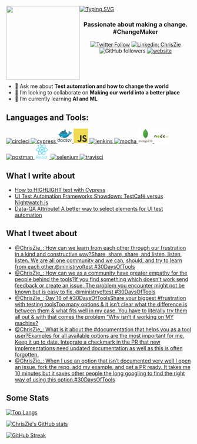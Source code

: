 <img align="left" width="200" height="200" src="https://github.com/ChrisZie/ChrisZie/blob/main/octochristine/octochristine.gif?raw=true"></a>

[![Typing SVG](https://readme-typing-svg.herokuapp.com?color=%2307181F&size=30&width=500&lines=Hello+%F0%9F%91%8B+%F0%9F%91%A9%E2%80%8D%2C+I'm+Christine)](https://git.io/typing-svg)
<h3 align="center">Passionate about making a change. #ChangeMaker</h3>
<div align="center">
  
[![Twitter Follow](https://img.shields.io/twitter/follow/ChrisZie_?label=Follow)](https://twitter.com/intent/follow?screen_name=ChrisZie_)
[![Linkedin: ChrisZie](https://img.shields.io/badge/-ChrisZie-blue?style=flat-square&logo=Linkedin&logoColor=white&link=https://www.linkedin.com/in/ChrisZie/)](https://www.linkedin.com/in/ChrisZie/)
![GitHub followers](https://img.shields.io/github/followers/chriszie?label=Follow&style=social)
[![website](https://img.shields.io/badge/Website-46a2f1.svg?&style=flat-square&logo=Google-Chrome&logoColor=white&link=https://chriszie.rocks/)](https://chriszie.rocks/)
  
</div>
<br><br><br>

- 💬 Ask me about **Test automation and how to change the world**
- 👯 I’m looking to collaborate on **Making our world into a better place**
- 🌱 I’m currently learning **AI and ML**

## Languages and Tools:

<p align="left"> <a href="https://circleci.com" target="_blank"> <img src="https://www.vectorlogo.zone/logos/circleci/circleci-icon.svg" alt="circleci" width="40" height="40"/> </a> <a href="https://www.cypress.io" target="_blank"> <img src="https://raw.githubusercontent.com/simple-icons/simple-icons/6e46ec1fc23b60c8fd0d2f2ff46db82e16dbd75f/icons/cypress.svg" alt="cypress" width="40" height="40"/> </a> <a href="https://www.docker.com/" target="_blank"> <img src="https://raw.githubusercontent.com/devicons/devicon/master/icons/docker/docker-original-wordmark.svg" alt="docker" width="40" height="40"/> </a> <a href="https://developer.mozilla.org/en-US/docs/Web/JavaScript" target="_blank"> <img src="https://raw.githubusercontent.com/devicons/devicon/master/icons/javascript/javascript-original.svg" alt="javascript" width="40" height="40"/> </a> <a href="https://www.jenkins.io" target="_blank"> <img src="https://www.vectorlogo.zone/logos/jenkins/jenkins-icon.svg" alt="jenkins" width="40" height="40"/> </a> <a href="https://mochajs.org" target="_blank"> <img src="https://www.vectorlogo.zone/logos/mochajs/mochajs-icon.svg" alt="mocha" width="40" height="40"/> </a> <a href="https://www.mongodb.com/" target="_blank"> <img src="https://raw.githubusercontent.com/devicons/devicon/master/icons/mongodb/mongodb-original-wordmark.svg" alt="mongodb" width="40" height="40"/> </a> <a href="https://nodejs.org" target="_blank"> <img src="https://raw.githubusercontent.com/devicons/devicon/master/icons/nodejs/nodejs-original-wordmark.svg" alt="nodejs" width="40" height="40"/> </a> <a href="https://postman.com" target="_blank"> <img src="https://www.vectorlogo.zone/logos/getpostman/getpostman-icon.svg" alt="postman" width="40" height="40"/> </a> <a href="https://reactjs.org/" target="_blank"> <img src="https://raw.githubusercontent.com/devicons/devicon/master/icons/react/react-original-wordmark.svg" alt="react" width="40" height="40"/> </a> <a href="https://www.selenium.dev" target="_blank"> <img src="https://raw.githubusercontent.com/detain/svg-logos/780f25886640cef088af994181646db2f6b1a3f8/svg/selenium-logo.svg" alt="selenium" width="40" height="40"/> </a> <a href="https://travis-ci.org" target="_blank"> <img src="https://www.vectorlogo.zone/logos/travis-ci/travis-ci-icon.svg" alt="travisci" width="40" height="40"/> </a> </p>

## What I write about

<!-- BLOG-POST-LIST:START -->
- [How to HIGHLIGHT text with Cypress](https://dev.to/chriszie/how-to-highlight-text-with-cypress-43do)
- [UI Test Automation Frameworks Showdown: TestCafé versus Nightwatch.js](https://dev.to/chriszie/ui-test-automation-frameworks-showdown-testcafe-versus-nightwatch-js-2e8h)
- [Data-QA Attribute! A better way to select elements for UI test automation](https://dev.to/chriszie/data-qa-attribute-a-better-way-to-select-elements-for-ui-test-automation-48lm)
<!-- BLOG-POST-LIST:END -->

## What I tweet about

<!-- TWITTER:START -->
- [@ChrisZie_: How can we learn from each other through our frustration in a kind and constructive way?Share, share, share, and listen, listen, listen. We are all one community and we can, should, and try to learn from each other.@ministryoftest #30DaysOfTools](https://rss.app/articles/cb4e791f6f6d729c074351566bd3a7c508111d6e3c37a0e8d1d88e1fbac974d3e30bb04f76d9da6df1a16d7cdf1c069462d16fe2cb17731c)
- [@ChrisZie_: How can we as a community have greater empathy for the people behind the tools?If you find something which doesn’t work send feedback or create an issue. The problem you encounter might not be known but is easy to fix. @ministryoftest #30DaysOfTools](https://rss.app/articles/cb4e791f6f6d729c074351566bd3a7c508111d6e3c37a0e8d1d88e1fbac974d3e30bb04f76d9da6df1a16d7cdf1c0b9060dc61e1c3117a16)
- [@ChrisZie_: Day 16 of #30DaysOfToolsShare your biggest #frustration with testing toolsToo many options &amp; it isn’t clear what the difference is between them &amp; what fits well in my case. You have to literally try them all out &amp; with that comes the problem “Why isn’t it working on MY machine?](https://rss.app/articles/cb4e791f6f6d729c074351566bd3a7c508111d6e3c37a0e8d1d88e1fbac974d3e30bb04f76d9da6df1a16d7cdf1c0f9563d46de2c5147d12)
- [@ChrisZie_: What is it about the #documentation that helps you as a tool user?Examples for all available options are the most important for me. Keep it up to date. Integrate a checkmark in the PR that new implementations need updated documentation as well as this is often forgotten.](https://rss.app/articles/cb4e791f6f6d729c074351566bd3a7c508111d6e3c37a0e8d1d88e1fbac974d3e30bb04f76d9da6df1a16c75d6170b9168d56ae4c5177f12)
- [@ChrisZie_: When I use an option that isn’t documented very well I open an issue, fork the repo, add my example, and get a PR ready. It takes me 10 minutes but it saves other people the long googling to find the right way of using this option.#30DaysOfTools](https://rss.app/articles/cb4e791f6f6d729c074351566bd3a7c508111d6e3c37a0e8d1d88e1fbac974d3e30bb04f76d9da6df1a16c75d6170f9a67dc6be8c1177812)
<!-- TWITTER:END -->

## Some Stats

[![Top Langs](https://github-readme-stats.vercel.app/api/top-langs?username=chriszie&show_icons=true&locale=en&layout=compact)]()

[![ChrisZie's GitHub stats](https://github-readme-stats.vercel.app/api?username=chriszie&show_icons=true&locale=en)]()

[![GitHub Streak](https://github-readme-streak-stats.herokuapp.com?user=ChrisZie&theme=tokyonight_duo)]()
